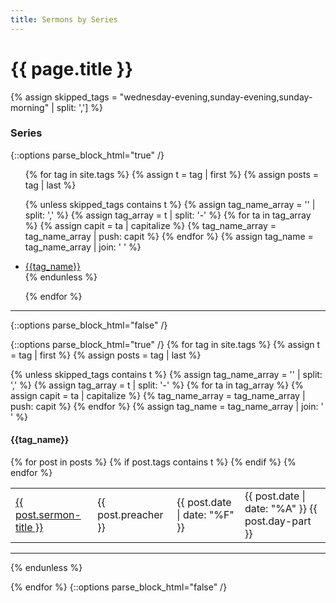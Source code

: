 ```yaml
---
title: Sermons by Series
---
```


# {{ page.title }}

{% assign skipped_tags = "wednesday-evening,sunday-evening,sunday-morning" | split: ','] %}

### Series
{::options parse_block_html="true" /}
<ul>
{% for tag in site.tags %}
  {% assign t = tag | first %}
  {% assign posts = tag | last %}

  {% unless skipped_tags contains t %}
        {% assign tag_name_array = '' | split: ',' %}
        {% assign tag_array = t | split: '-' %}
        {% for ta in tag_array %}
            {% assign capit = ta | capitalize %}
            {% tag_name_array = tag_name_array | push: capit %}
        {% endfor %}
        {% assign tag_name = tag_name_array | join: ' ' %}
        <li>
            <a href="#{{t | downcase | replace: ' ', '-'}}">
                {{tag_name}}
            </a>
        </li>
  {% endunless %}

{% endfor %}
</ul>
<hr>
{::options parse_block_html="false" /}


{::options parse_block_html="true" /}
{% for tag in site.tags %}
  {% assign t = tag | first %}
  {% assign posts = tag | last %}

  {% unless skipped_tags contains t %}
    {% assign tag_name_array = '' | split: ',' %}
    {% assign tag_array = t | split: '-' %}
    {% for ta in tag_array %}
        {% assign capit = ta | capitalize %}
        {% tag_name_array = tag_name_array | push: capit %}
    {% endfor %}
    {% assign tag_name = tag_name_array | join: ' ' %}
#### {{tag_name}}
<table>
    {% for post in posts %}
        {% if post.tags contains t %}
        <tr>
          <td><a href="{{ post.url }}">{{ post.sermon-title }}</a></td>
          <td>{{ post.preacher }}</td>
          <td>{{ post.date | date: "%F" }}</td>
          <td>{{ post.date | date: "%A" }} {{ post.day-part }}</td>
        </tr>
        {% endif %}
    {% endfor %}
</table>
<hr>
  {% endunless %}

{% endfor %}
{::options parse_block_html="false" /}
